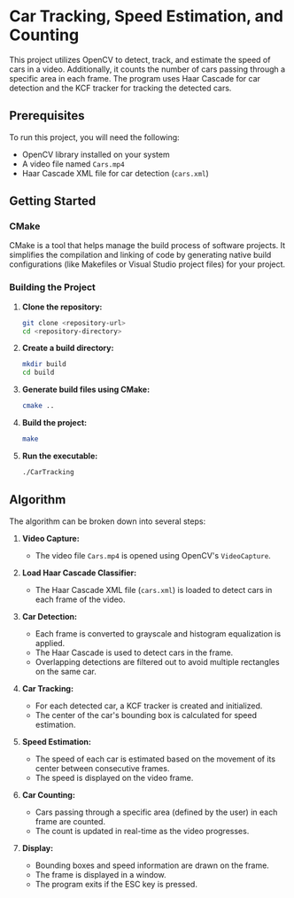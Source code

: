 # Car Tracking, Speed Estimation, and Counting

This project utilizes OpenCV to detect, track, and estimate the speed of cars in a video. Additionally, it counts the number of cars passing through a specific area in each frame. The program uses Haar Cascade for car detection and the KCF tracker for tracking the detected cars.

## Prerequisites

To run this project, you will need the following:
- OpenCV library installed on your system
- A video file named `Cars.mp4`
- Haar Cascade XML file for car detection (`cars.xml`)

## Getting Started

### CMake

CMake is a tool that helps manage the build process of software projects. It simplifies the compilation and linking of code by generating native build configurations (like Makefiles or Visual Studio project files) for your project. 

### Building the Project

1. **Clone the repository:**
   ```bash
   git clone <repository-url>
   cd <repository-directory>
   ```

2. **Create a build directory:**
   ```bash
   mkdir build
   cd build
   ```

3. **Generate build files using CMake:**
   ```bash
   cmake ..
   ```

4. **Build the project:**
   ```bash
   make
   ```

5. **Run the executable:**
   ```bash
   ./CarTracking
   ```

## Algorithm

The algorithm can be broken down into several steps:

1. **Video Capture:**
   - The video file `Cars.mp4` is opened using OpenCV's `VideoCapture`.

2. **Load Haar Cascade Classifier:**
   - The Haar Cascade XML file (`cars.xml`) is loaded to detect cars in each frame of the video.

3. **Car Detection:**
   - Each frame is converted to grayscale and histogram equalization is applied.
   - The Haar Cascade is used to detect cars in the frame.
   - Overlapping detections are filtered out to avoid multiple rectangles on the same car.

4. **Car Tracking:**
   - For each detected car, a KCF tracker is created and initialized.
   - The center of the car's bounding box is calculated for speed estimation.

5. **Speed Estimation:**
   - The speed of each car is estimated based on the movement of its center between consecutive frames.
   - The speed is displayed on the video frame.

6. **Car Counting:**
   - Cars passing through a specific area (defined by the user) in each frame are counted.
   - The count is updated in real-time as the video progresses.

7. **Display:**
   - Bounding boxes and speed information are drawn on the frame.
   - The frame is displayed in a window.
   - The program exits if the ESC key is pressed.